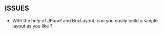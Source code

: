 ISSUES
------
*	With the help of JPanel and BoxLayout, can you easily build a simple layout as you like ?